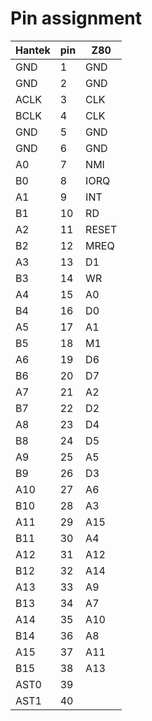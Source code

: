 # Pin assignment

| Hantek | pin | Z80   |
| ------ | --- | ----- |
| GND    | 1   | GND   |
| GND    | 2   | GND   |
| ACLK   | 3   | CLK   |
| BCLK   | 4   | CLK   |
| GND    | 5   | GND   |
| GND    | 6   | GND   |
| A0     | 7   | NMI   |
| B0     | 8   | IORQ  |
| A1     | 9   | INT   |
| B1     | 10  | RD    |
| A2     | 11  | RESET |
| B2     | 12  | MREQ  |
| A3     | 13  | D1    |
| B3     | 14  | WR    |
| A4     | 15  | A0    |
| B4     | 16  | D0    |
| A5     | 17  | A1    |
| B5     | 18  | M1    |
| A6     | 19  | D6    |
| B6     | 20  | D7    |
| A7     | 21  | A2    |
| B7     | 22  | D2    |
| A8     | 23  | D4    |
| B8     | 24  | D5    |
| A9     | 25  | A5    |
| B9     | 26  | D3    |
| A10    | 27  | A6    |
| B10    | 28  | A3    |
| A11    | 29  | A15   |
| B11    | 30  | A4    |
| A12    | 31  | A12   |
| B12    | 32  | A14   |
| A13    | 33  | A9    |
| B13    | 34  | A7    |
| A14    | 35  | A10   |
| B14    | 36  | A8    |
| A15    | 37  | A11   |
| B15    | 38  | A13   |
| AST0   | 39  |       |
| AST1   | 40  |       |
